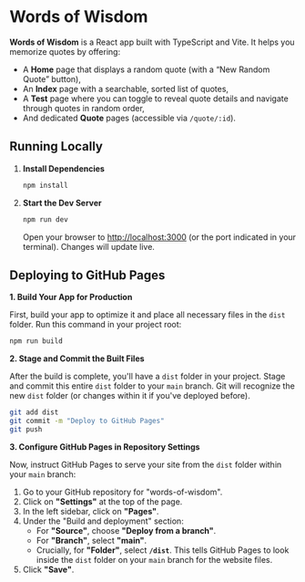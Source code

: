 # Words of Wisdom

**Words of Wisdom** is a React app built with TypeScript and Vite. It helps you memorize quotes by offering:

- A **Home** page that displays a random quote (with a “New Random Quote” button),
- An **Index** page with a searchable, sorted list of quotes,
- A **Test** page where you can toggle to reveal quote details and navigate through quotes in random order,
- And dedicated **Quote** pages (accessible via `/quote/:id`).

## Running Locally

1. **Install Dependencies**

   ```bash
   npm install
   ```

2. **Start the Dev Server**

   ```bash
   npm run dev
   ```

   Open your browser to [http://localhost:3000](http://localhost:3000) (or the port indicated in your terminal). Changes will update live.

## Deploying to GitHub Pages

**1. Build Your App for Production**

First, build your app to optimize it and place all necessary files in the `dist` folder. Run this command in your project root:

```bash
npm run build
```

**2. Stage and Commit the Built Files**

After the build is complete, you'll have a `dist` folder in your project. Stage and commit this entire `dist` folder to your `main` branch. Git will recognize the new `dist` folder (or changes within it if you've deployed before).

```bash
git add dist
git commit -m "Deploy to GitHub Pages"
git push
```

**3. Configure GitHub Pages in Repository Settings**

Now, instruct GitHub Pages to serve your site from the `dist` folder within your `main` branch:

1.  Go to your GitHub repository for "words-of-wisdom".
2.  Click on **"Settings"** at the top of the page.
3.  In the left sidebar, click on **"Pages"**.
4.  Under the "Build and deployment" section:
    - For **"Source"**, choose **"Deploy from a branch"**.
    - For **"Branch"**, select **"main"**.
    - Crucially, for **"Folder"**, select **`/dist`**. This tells GitHub Pages to look inside the `dist` folder on your `main` branch for the website files.
5.  Click **"Save"**.
